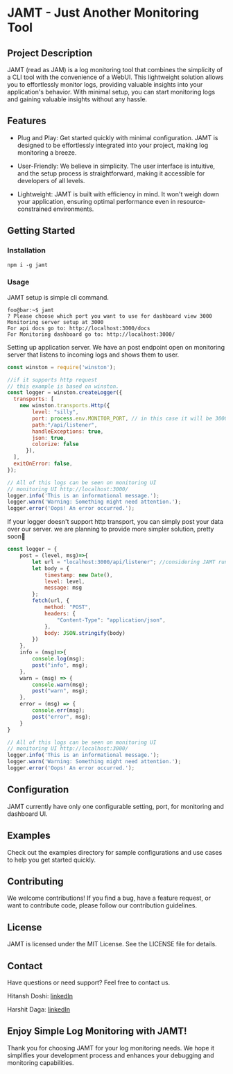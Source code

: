 # JAMT - Just Another Monitoring Tool

## Project Description
JAMT (read as JAM) is a log monitoring tool that combines the simplicity of a CLI tool with the convenience of a WebUI. This lightweight solution allows you to effortlessly monitor logs, providing valuable insights into your application's behavior. With minimal setup, you can start monitoring logs and gaining valuable insights without any hassle.

## Features
- Plug and Play: 
Get started quickly with minimal configuration. JAMT is designed to be effortlessly integrated into your project, making log monitoring a breeze.

- User-Friendly: 
We believe in simplicity. The user interface is intuitive, and the setup process is straightforward, making it accessible for developers of all levels.

- Lightweight: 
JAMT is built with efficiency in mind. It won't weigh down your application, ensuring optimal performance even in resource-constrained environments.

## Getting Started
### Installation

```node
npm i -g jamt
```

### Usage

JAMT setup is simple cli command. 
```ShellSession
foo@bar:~$ jamt
? Please choose which port you want to use for dashboard view 3000
Monitoring server setup at 3000
For api docs go to: http://localhost:3000/docs
For Monitoring dashboard go to: http://localhost:3000/
```

Setting up application server. We have an post endpoint open on monitoring server that listens to incoming logs and shows them to user.  

```javascript
const winston = require('winston');

//if it supports http request
// this example is based on winston.
const logger = winston.createLogger({
  transports: [
    new winston.transports.Http({
        level: "silly",
        port: process.env.MONITOR_PORT, // in this case it will be 3000
        path:"/api/listener",
        handleExceptions: true,
        json: true,
        colorize: false
      }),
  ],
  exitOnError: false,
});

// All of this logs can be seen on monitoring UI 
// monitoring UI http://localhost:3000/
logger.info('This is an informational message.');
logger.warn('Warning: Something might need attention.');
logger.error('Oops! An error occurred.');

```

If your logger doesn't support http transport, you can simply post your data over our server. we are planning to provide more simpler solution, pretty soon🤞
```javascript
const logger = {
    post = (level, msg)=>{
        let url = "localhost:3000/api/listener"; //considering JAMT runing locally on port 3000.  
        let body = {
            timestamp: new Date(), 
            level: level,
            message: msg 
        }; 
        fetch(url, {
            method: "POST",
            headers: {
                "Content-Type": "application/json",
            },
            body: JSON.stringify(body)
        })
    },
    info = (msg)=>{
        console.log(msg);
        post("info", msg);
    },
    warn = (msg) => {
        console.warn(msg);
        post("warn", msg);
    },
    error = (msg) => {
        console.err(msg);
        post("error", msg);
    }
}

// All of this logs can be seen on monitoring UI 
// monitoring UI http://localhost:3000/
logger.info('This is an informational message.');
logger.warn('Warning: Something might need attention.');
logger.error('Oops! An error occurred.');
```

## Configuration
JAMT currently have only one configurable setting, port, for monitoring and dashboard UI. 

## Examples
Check out the examples directory for sample configurations and use cases to help you get started quickly.

## Contributing
We welcome contributions! If you find a bug, have a feature request, or want to contribute code, please follow our contribution guidelines.

## License
JAMT is licensed under the MIT License. See the LICENSE file for details.

## Contact
Have questions or need support? Feel free to contact us.

Hitansh Doshi: [linkedIn](https://www.linkedin.com/in/hitansh-doshi-b81530197/)

Harshit Daga: [linkedIn](https://www.linkedin.com/in/harshit-daga-0476541ba/)


## Enjoy Simple Log Monitoring with JAMT!
Thank you for choosing JAMT for your log monitoring needs. We hope it simplifies your development process and enhances your debugging and monitoring capabilities.

